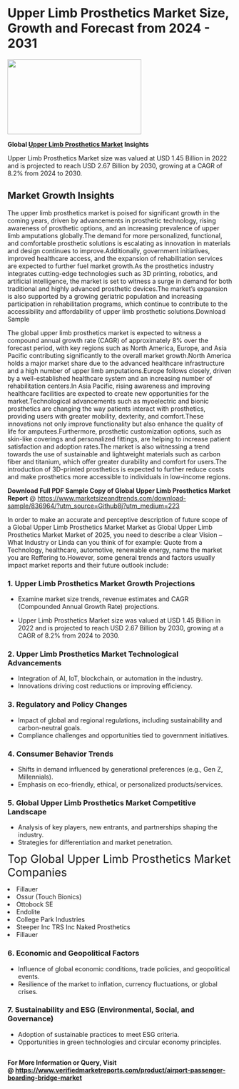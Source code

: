 <H1>Upper Limb Prosthetics Market Size, Growth and Forecast from 2024 - 2031</H1><img class="aligncenter size-medium wp-image-584254" src="https://thirdeyenews.in/wp-content/uploads/2024/09/Global-Market-Research-300x168.jpeg" alt="" width="300" height="168" /><p><strong>Global&nbsp;<a href="https://www.marketsizeandtrends.com/download-sample/836964/?utm_source=Github8j?utm_medium=223">Upper Limb Prosthetics Market</a> Insights</strong></p><p>Upper Limb Prosthetics Market size was valued at USD 1.45 Billion in 2022 and is projected to reach USD 2.67 Billion by 2030, growing at a CAGR of 8.2% from 2024 to 2030.</p><p><h2>Market Growth Insights</h2> <p>The upper limb prosthetics market is poised for significant growth in the coming years, driven by advancements in prosthetic technology, rising awareness of prosthetic options, and an increasing prevalence of upper limb amputations globally.The demand for more personalized, functional, and comfortable prosthetic solutions is escalating as innovation in materials and design continues to improve.Additionally, government initiatives, improved healthcare access, and the expansion of rehabilitation services are expected to further fuel market growth.As the prosthetics industry integrates cutting-edge technologies such as 3D printing, robotics, and artificial intelligence, the market is set to witness a surge in demand for both traditional and highly advanced prosthetic devices.The market’s expansion is also supported by a growing geriatric population and increasing participation in rehabilitation programs, which continue to contribute to the accessibility and affordability of upper limb prosthetic solutions.Download Sample</p> <p>The global upper limb prosthetics market is expected to witness a compound annual growth rate (CAGR) of approximately 8% over the forecast period, with key regions such as North America, Europe, and Asia Pacific contributing significantly to the overall market growth.North America holds a major market share due to the advanced healthcare infrastructure and a high number of upper limb amputations.Europe follows closely, driven by a well-established healthcare system and an increasing number of rehabilitation centers.In Asia Pacific, rising awareness and improving healthcare facilities are expected to create new opportunities for the market.Technological advancements such as myoelectric and bionic prosthetics are changing the way patients interact with prosthetics, providing users with greater mobility, dexterity, and comfort.These innovations not only improve functionality but also enhance the quality of life for amputees.Furthermore, prosthetic customization options, such as skin-like coverings and personalized fittings, are helping to increase patient satisfaction and adoption rates.The market is also witnessing a trend towards the use of sustainable and lightweight materials such as carbon fiber and titanium, which offer greater durability and comfort for users.The introduction of 3D-printed prosthetics is expected to further reduce costs and make prosthetics more accessible to individuals in low-income regions.</p><p><span class=""><strong>Download Full PDF Sample Copy of Global Upper Limb Prosthetics Market Report</strong> @ <a href="https://www.marketsizeandtrends.com/download-sample/836964/?utm_source=Github8j?utm_medium=223" target="_blank">https://www.marketsizeandtrends.com/download-sample/836964/?utm_source=Github8j?utm_medium=223</a></span></p><p>In order to make an accurate and perceptive description of future scope of a Global&nbsp;Upper Limb Prosthetics Market Market as Global&nbsp;Upper Limb Prosthetics Market Market of 2025, you need to describe a clear Vision &ndash; What Industry or Linda can you think of for example: Quote from a Technology, healthcare, automotive, renewable energy, name the market you are Reffering to.However, some general trends and factors usually impact market reports and their future outlook include:</p><h3>1.&nbsp;<strong>Upper Limb Prosthetics Market Growth Projections</strong></h3><ul><li>Examine market size trends, revenue estimates and CAGR (Compounded Annual Growth Rate) projections.</li><li><p>Upper Limb Prosthetics Market size was valued at USD 1.45 Billion in 2022 and is projected to reach USD 2.67 Billion by 2030, growing at a CAGR of 8.2% from 2024 to 2030.</p></li></ul><h3>2.&nbsp;<strong>Upper Limb Prosthetics Market Technological Advancements</strong></h3><ul><li>Integration of AI, IoT, blockchain, or automation in the industry.</li><li>Innovations driving cost reductions or improving efficiency.</li></ul><h3>3.&nbsp;<strong>Regulatory and Policy Changes</strong></h3><ul><li>Impact of global and regional regulations, including sustainability and carbon-neutral goals.</li><li>Compliance challenges and opportunities tied to government initiatives.</li></ul><h3>4.&nbsp;<strong>Consumer Behavior Trends</strong></h3><ul><li>Shifts in demand influenced by generational preferences (e.g., Gen Z, Millennials).</li><li>Emphasis on eco-friendly, ethical, or personalized products/services.</li></ul><h3>5.&nbsp;<strong>Global Upper Limb Prosthetics Market Competitive Landscape</strong></h3><ul><li>Analysis of key players, new entrants, and partnerships shaping the industry.</li><li>Strategies for differentiation and market penetration.</li></ul><p data-pm-slice="1 1 []"><span style="color: inherit; font-family: inherit; font-size: 25px;">Top Global Upper Limb Prosthetics Market Companies</span></p><div class="" data-test-id=""><p><li>Fillauer</li><li> Ossur (Touch Bionics)</li><li> Ottobock SE</li><li> Endolite</li><li> College Park Industries</li><li> Steeper Inc TRS Inc Naked Prosthetics</li><li> Fillauer</li></p></div><h3>6.&nbsp;<strong>Economic and Geopolitical Factors</strong></h3><ul><li>Influence of global economic conditions, trade policies, and geopolitical events.</li><li>Resilience of the market to inflation, currency fluctuations, or global crises.</li></ul><h3>7.&nbsp;<strong>Sustainability and ESG (Environmental, Social, and Governance)</strong></h3><ul><li>Adoption of sustainable practices to meet ESG criteria.</li><li>Opportunities in green technologies and circular economy principles.</li></ul><h2><strong style="font-size: 14px;">For More Information or Query, Visit @&nbsp;</strong><a style="background-color: #ffffff; font-size: 14px;" href="https://www.marketsizeandtrends.com/report/upper-limb-prosthetics-market/" target="_blank">https://www.verifiedmarketreports.com/product/airport-passenger-boarding-bridge-market</a></h2>